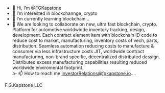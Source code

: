- 👋 Hi, I’m @FGKapstone
- 👀 I’m interested in blockchannge, crypto 
- 🌱 I’m currently learning blockchain...
- 💞️ We are looking to collaborate on new, ultra fast blockchain, crypto.
Platform for automotive worldwidde inventory tracking, design, development. Each contract element item with blockchain ID code to reduce cost to market, manufacturing,
inventory costs of vech, parts, distribution. Seamless automation reducing costs to manufacture & consumer via less infrastructure costs JIT, 
worldwide contract manufacturing, non-brand specific, decentralized distributed dessign. Distributed excess manufacturing capabilities resulting 
reduced worldwide enviromental footprint.   
a- 📫 How to reach me InvestorRelations@fgkapstone.io....

<!---
FGKapstone/FGKapstone is a ✨ special ✨ repository because its `README.md` (this file) appears on your GitHub profile.
You can click the Preview link to take a look at your changes.
---> F.G.Kapstone LLC
